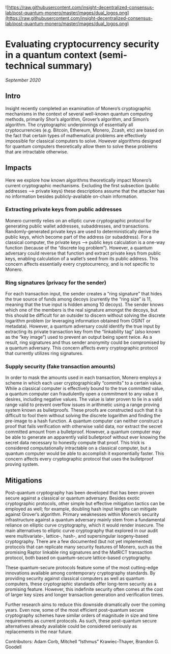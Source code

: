 ![https://raw.githubusercontent.com/insight-decentralized-consensus-lab/post-quantum-monero/master/images/dual_logos.png](https://raw.githubusercontent.com/insight-decentralized-consensus-lab/post-quantum-monero/master/images/dual_logos.png)
# Evaluating cryptocurrency security in a quantum context (semi-technical summary)
_September 2020_
## Intro
Insight recently completed an examination of Monero’s cryptographic mechanisms in the context of several well-known quantum computing methods, primarily Shor’s algorithm, Grover’s algorithm, and Simon’s algorithm. The cryptographic underpinnings of essentially all cryptocurrencies (e.g. Bitcoin, Ethereum, Monero, Zcash, etc) are based on the fact that certain types of mathematical problems are effectively impossible for classical computers to solve. However algorithms designed for quantum computers theoretically allow them to solve these problems that are intractable otherwise.
## Impacts
Here we explore how known algorithms theoretically impact Monero’s current cryptographic mechanisms. Excluding the first subsection (public addresses --> private keys) these descriptions assume that the attacker has no information besides publicly-available on-chain information. 

### Extracting private keys from public addresses
Monero currently relies on an elliptic curve cryptographic protocol for generating public wallet addresses, subaddresses, and transactions. Randomly-generated private keys are used to deterministically derive the public keys, which become part of the address (or subaddress). For a classical computer, the private keys --> public keys calculation is a one-way function (because of the “discrete log problem”). However, a quantum adversary could reverse that function and extract private keys from public keys, enabling calculation of a wallet’s seed from its public address. This concern affects essentially every cryptocurrency, and is not specific to Monero.

### Ring signatures (privacy for the sender)
For each transaction input, the sender creates a “ring signature” that hides the true source of funds among decoys (currently the “ring size” is 11, meaning that the true input is hidden among 10 decoys). The sender knows which one of the members is the real signature amongst the decoys, but this should be difficult for an outsider to discern without solving the discrete logarithm problem (or leveraging information obtained from OSINT or metadata). However, a quantum adversary could identify the true input by extracting its private transaction key from the “linkability tag” (also known as the “key image”) used to prevent an output being spent twice. As a result, ring signatures and thus sender anonymity could be compromised by a quantum adversary. This concern affects every cryptographic protocol that currently utilizes ring signatures.

### Supply security (fake transaction amounts)
In order to mask the amounts used in each transaction, Monero employs a scheme in which each user cryptographically “commits” to a certain value. While a classical computer is effectively bound to the true committed value, a quantum computer can fraudulently open a commitment to any value it desires, including negative values. The value is later proven to lie in a valid range valid to prevent overflow issues in arithmetic using a range proving system known as bulletproofs. These proofs are constructed such that it is difficult to fool them without solving the discrete logarithm and finding the pre-image to a hash function. A quantum computer can neither construct a proof that fails verification with otherwise valid data, nor extract the secret committed amount from a bulletproof. However, a quantum computer may be able to generate an apparently valid bulletproof without ever knowing the secret data necessary to honestly compute that proof. This trick is considered computationally intractable on a classical computer, but a quantum computer would be able to accomplish it exponentially faster. This concern affects every cryptographic protocol that uses the bulletproof proving system.
## Mitigations
Post-quantum cryptography has been developed that has been proven secure against a classical or quantum adversary. Besides exotic cryptographic protocols, other simple but effective mitigation tactics can be employed as well; for example, doubling hash input lengths can mitigate against Grover’s algorithm. Primary weaknesses within Monero’s security infrastructure against a quantum adversary mainly stem from a fundamental reliance on elliptic curve cryptography, which it would render insecure. The main alternatives to elliptic curve cryptography that explored in our audit were multivariate-, lattice-, hash-, and supersingular isogeny-based cryptography. There are a few documented (but not yet implemented) protocols that can replicate many security features of Monero, such as the promising Raptor linkable ring signatures and the MatRiCT transaction protocol, both based on quantum-secure lattice-based cryptography. 

These quantum-secure protocols feature some of the most cutting-edge innovations available among contemporary cryptography standards. By providing security against classical computers as well as quantum computers, these cryptographic standards offer long-term security as a promising feature. However, this indefinite security often comes at the cost of larger key sizes and longer transaction generation and verification times. 

Further research aims to reduce this downside dramatically over the coming years. Even now, some of the most efficient post-quantum secure cryptography schemes have similar orders of magnitude in size and time requirements as current protocols. As such, these post-quantum secure alternatives already available could be considered seriously as replacements in the near future.

Contributors: Adam Corb, Mitchell “Isthmus” Krawiec-Thayer, Brandon G. Goodell

